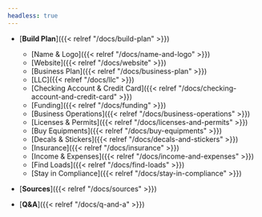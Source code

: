 ```yaml
---
headless: true
---
```


- [**Build Plan**]({{< relref "/docs/build-plan" >}})
  - [Name & Logo]({{< relref "/docs/name-and-logo" >}})
  - [Website]({{< relref "/docs/website" >}})
  - [Business Plan]({{< relref "/docs/business-plan" >}})
  - [LLC]({{< relref "/docs/llc" >}})
  - [Checking Account & Credit Card]({{< relref "/docs/checking-account-and-credit-card" >}})
  - [Funding]({{< relref "/docs/funding" >}})
  - [Business Operations]({{< relref "/docs/business-operations" >}})
  - [Licenses & Permits]({{< relref "/docs/licenses-and-permits" >}})
  - [Buy Equipments]({{< relref "/docs/buy-equipments" >}})
  - [Decals & Stickers]({{< relref "/docs/decals-and-stickers" >}})
  - [Insurance]({{< relref "/docs/insurance" >}})
  - [Income & Expenses]({{< relref "/docs/income-and-expenses" >}})
  - [Find Loads]({{< relref "/docs/find-loads" >}})
  - [Stay in Compliance]({{< relref "/docs/stay-in-compliance" >}})

- [**Sources**]({{< relref "/docs/sources" >}})
- [**Q&A**]({{< relref "/docs/q-and-a" >}})

<!-- 
  - [With ToC]({{< relref "/docs/example/table-of-contents/with-toc" >}})
  - [Without ToC]({{< relref "/docs/example/table-of-contents/without-toc" >}})
- [Collapsed]({{< relref "/docs/example/collapsed" >}})
  - [3rd]({{< relref "/docs/example/collapsed/3rd-level" >}})
    - [4th]({{< relref "/docs/example/collapsed/3rd-level/4th-level" >}}) 
-->
<br />
